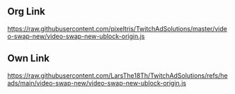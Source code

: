 ## Org Link

https://raw.githubusercontent.com/pixeltris/TwitchAdSolutions/master/video-swap-new/video-swap-new-ublock-origin.js



## Own Link

https://raw.githubusercontent.com/LarsThe18Th/TwitchAdSolutions/refs/heads/main/video-swap-new/video-swap-new-ublock-origin.js